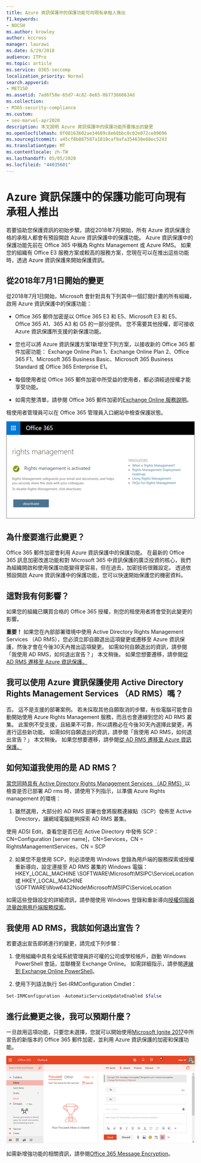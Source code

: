 ```yaml
---
title: Azure 資訊保護中的保護功能可向現有承租人推出
f1.keywords:
- NOCSH
ms.author: krowley
author: kccross
manager: laurawi
ms.date: 6/29/2018
audience: ITPro
ms.topic: article
ms.service: O365-seccomp
localization_priority: Normal
search.appverid:
- MET150
ms.assetid: 7ad6f58e-65d7-4c82-8e65-0b773666634d
ms.collection:
- M365-security-compliance
ms.custom:
- seo-marvel-apr2020
description: 本文說明 Azure 資訊保護中的保護功能所要推出的變更
ms.openlocfilehash: 0f08163602ae34689c8e68bbc0c02e072ce89696
ms.sourcegitcommit: a45cf8b887587a1810caf9afa354638e68ec5243
ms.translationtype: MT
ms.contentlocale: zh-TW
ms.lasthandoff: 05/05/2020
ms.locfileid: "44035601"
---
```

# <a name="protection-features-in-azure-information-protection-rolling-out-to-existing-tenants"></a>Azure 資訊保護中的保護功能可向現有承租人推出

若要協助您保護資訊的初始步驟，請從2018年7月開始，所有 Azure 資訊保護合格的承租人都會有預設開啟 Azure 資訊保護中的保護功能。 Azure 資訊保護中的保護功能先前在 Office 365 中稱為 Rights Management 或 Azure RMS。 如果您的組織有 Office E3 服務方案或較高的服務方案，您現在可以在推出這些功能時，透過 Azure 資訊保護來開始保護資訊。

## <a name="changes-beginning-july-1-2018"></a>從2018年7月1日開始的變更

從2018年7月1日開始，Microsoft 會針對具有下列其中一個訂閱計畫的所有組織，啟用 Azure 資訊保護中的保護功能：

- Office 365 郵件加密是以 Office 365 E3 和 E5、Microsoft E3 和 E5、Office 365 A1、365 A3 和 G5 的一部分提供。 您不需要其他授權，即可接收 Azure 資訊保護所支援的新保護功能。

- 您也可以將 Azure 資訊保護方案1新增至下列方案，以接收新的 Office 365 郵件加密功能： Exchange Online Plan 1、Exchange Online Plan 2、Office 365 F1、Microsoft 365 Business Basic、Microsoft 365 Business Standard 或 Office 365 Enterprise E1。

- 每個使用者從 Office 365 郵件加密中所受益的使用者，都必須經過授權才能享受功能。

- 如需完整清單，請參閱 Office 365 郵件加密的[Exchange Online 服務說明](https://docs.microsoft.com/office365/servicedescriptions/exchange-online-service-description/exchange-online-service-description)。

租使用者管理員可以在 Office 365 管理員入口網站中檢查保護狀態。

![顯示 Office 365 中的版權管理已啟用的螢幕擷取畫面。](../../media/303453c8-e4a5-4875-b49f-e80c3eb7b91e.png)

## <a name="why-are-we-making-this-change"></a>為什麼要進行此變更？

Office 365 郵件加密會利用 Azure 資訊保護中的保護功能。 在最新的 Office 365 訊息加密改進功能和對 Microsoft 365 中資訊保護的廣泛投資的核心，我們為組織開啟和使用保護功能變得更容易，但在過去，加密技術很難設定。 透過依預設開啟 Azure 資訊保護中的保護功能，您可以快速開始保護您的機密資料。

## <a name="does-this-impact-me"></a>這對我有何影響？

如果您的組織已購買合格的 Office 365 授權，則您的租使用者將會受到此變更的影響。

 **重要！** 如果您在內部部署環境中使用 Active Directory Rights Management Services （AD RMS），您必須立即自願退出這項變更或遷移至 Azure 資訊保護，然後才會在今後30天內推出這項變更。 如需如何自願退出的資訊，請參閱「我使用 AD RMS，如何退出宣告？」 本文稍後。 如果您想要遷移，請參閱[從 AD RMS 遷移至 Azure 資訊保護。](https://docs.microsoft.com/azure/information-protection/plan-design/migrate-from-ad-rms-to-azure-rms)

## <a name="can-i-use-azure-information-protection-with-active-directory-rights-management-services-ad-rms"></a>我可以使用 Azure 資訊保護使用 Active Directory Rights Management Services （AD RMS）嗎？

否。 這不是支援的部署案例。 若未採取其他自願取消的步驟，有些電腦可能會自動開始使用 Azure Rights Management 服務，而且也會連線到您的 AD RMS 叢集。 此案例不受支援，且結果不可靠，所以請務必在今後30天內選擇此變更，再進行這些新功能。 如需如何自願退出的資訊，請參閱「我使用 AD RMS，如何退出宣告？」 本文稍後。 如果您想要遷移，請參閱[從 AD RMS 遷移至 Azure 資訊保護。](https://docs.microsoft.com/azure/information-protection/plan-design/migrate-from-ad-rms-to-azure-rms)

## <a name="how-do-i-know-if-im-using-ad-rms"></a>如何知道我使用的是 AD RMS？

[當您同時具有 Active Directory Rights Management Services （AD RMS）](https://docs.microsoft.com/azure/information-protection/deploy-use/prepare-environment-adrms)以檢查是否已部署 AD rms 時，請使用下列指示，以準備 Azure Rights management 的環境：

1. 雖然選用，大部分的 AD RMS 部署也會將服務連線點（SCP）發佈至 Active Directory，讓網域電腦能夠探索 AD RMS 叢集。

使用 ADSI Edit，查看您是否已在 Active Directory 中發佈 SCP： CN=Configuration [server name]，CN=Services，CN = RightsManagementServices，CN = SCP

2. 如果您不是使用 SCP，則必須使用 Windows 登錄為用戶端的服務探索或授權重新導向，設定連接至 AD RMS 叢集的 Windows 電腦： HKEY_LOCAL_MACHINE \SOFTWARE\Microsoft\MSIPC\ServiceLocation 或 HKEY_LOCAL_MACHINE \SOFTWARE\Wow6432Node\Microsoft\MSIPC\ServiceLocation

如需這些登錄設定的詳細資訊，請參閱使用 Windows 登錄和重新導向[授權伺服器流量](https://docs.microsoft.com/azure/information-protection/rms-client/client-deployment-notes#redirecting-licensing-server-traffic)[啟用用戶端服務探索](https://docs.microsoft.com/azure/information-protection/rms-client/client-deployment-notes#enabling-client-side-service-discovery-by-using-the-windows-registry)。

## <a name="i-use-ad-rms-how-do-i-opt-out"></a>我使用 AD RMS，我該如何退出宣告？

若要退出宣告即將進行的變更，請完成下列步驟：

1. 使用組織中具有全域系統管理員許可權的公司或學校帳戶，啟動 Windows PowerShell 會話，並聯機至 Exchange Online。 如需詳細指示，請參閱[連線到 Exchange Online PowerShell](https://docs.microsoft.com/powershell/exchange/exchange-online/connect-to-exchange-online-powershell/connect-to-exchange-online-powershell)。

2. 使用下列語法執行 Set-IRMConfiguration Cmdlet：

  ```powershell
  Set-IRMConfiguration -AutomaticServiceUpdateEnabled $false
  ```

## <a name="what-can-i-expect-after-this-change-has-been-made"></a>進行此變更之後，我可以預期什麼？

一旦啟用這項功能，只要您未選擇，您就可以開始使用[Microsoft Ignite 2017](https://techcommunity.microsoft.com/t5/Security-Privacy-and-Compliance/Email-Encryption-and-Rights-Protection/ba-p/110801)中所宣告的新版本的 Office 365 郵件加密，並利用 Azure 資訊保護的加密和保護功能。

![螢幕擷取畫面顯示 Outlook 網頁版中的 OME 受保護的郵件。](../../media/599ca9e7-c05a-429e-ae8d-359f1291a3d8.png)

如需新增強功能的相關資訊，請參閱[Office 365 Message Encryption](../../compliance/ome.md)。

